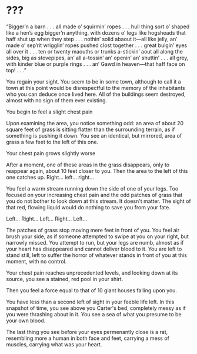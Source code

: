 # ???

<p>“Bigger’n a barn . . . all made o’ squirmin’ ropes . . . hull thing sort o’ shaped like a hen’s egg bigger’n anything, with dozens o’ legs like hogsheads that haff shut up when they step . . . nothin’ solid abaout it—all like jelly, an’ made o’ sep’rit wrigglin’ ropes pushed clost together . . . great bulgin’ eyes all over it . . . ten or twenty maouths or trunks a-stickin’ aout all along the sides, big as stovepipes, an’ all a-tossin’ an’ openin’ an’ shuttin’ . . . all grey, with kinder blue or purple rings . . . an’ Gawd in heaven—that haff face on top! . . .”</p>

<p>You regain your sight. You seem to be in some town, although
to call it a town at this point would be disrespectful to the memory
of the inhabitants who you can deduce once lived here. All of the
buildings seem destroyed, almost with no sign of them ever existing.</p>

<p>You begin to feel a slight chest pain</p>

<p>Upon examining the area, you notice something odd: an area of about
20 square feet of grass is sitting flatter than the surrounding terrain,
as if something is pushing it down. You see an identical, but mirrored,
area of grass a few feet to the left of this one.</p>

<p>Your chest pain grows slightly worse</p>

<p>After a moment, one of these areas in the grass disappears, only to
reappear again, about 10 feet closer to you. Then the area to the left
of this one catches up. Right... left... right...</p>

<p>You feel a warm stream running down the side of one of your legs.
Too focused on your increasing chest pain and the odd patches of
grass that you do not bother to look down at this stream. It doesn't
matter. The sight of that red, flowing liquid would do nothing to
save you from your fate.</p>

<p>Left... Right... Left... Right... Left...</p>

<p>The patches of grass stop moving mere feet in front of you. You
feel air brush your side, as if someone attempted to swipe at you
on your right, but narrowly missed. You attempt to run, but your
legs are numb, almost as if your heart has disappeared and cannot
deliver blood to it. You are left to stand still, left to suffer
the horror of whatever stands in front of you at this moment, with
no control.</p>

<p>Your chest pain reaches unprecedented levels, and looking down
at its source, you see a stained, red pool in your shirt.</p>

<p>Then you feel a force equal to that of 10 giant houses falling upon
you.</p>

<p>You have less than a second left of sight in your feeble life left.
In this snapshot of time, you see above you Carter's bed, completely messy
as if you were thrashing about in it. You see a sea of what you presume 
to be your own blood.</p>

<p>The last thing you see before your eyes permenantly close is a rat,
resembling more a human in both face and feet, carrying a mess of
muscles, carrying what was your heart.</p>